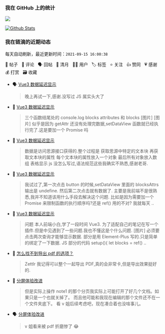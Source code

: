 ### 我在 GitHub 上的统计

<a title="Hits" target="_blank" href="https://github.com/Crowds21/Crowds21"><img src="https://hits.b3log.org/crowds21/crowds21.svg"></a>

[![Github Stats](https://github-readme-stats.vercel.app/api?username=crowds21&theme=tokyonight&show_icons=true)](https://github.com/crowds21)

<!--events start -->

### 我在链滴的近期动态

每天自动刷新，最近更新时间：`2021-09-15 16:00:38`

📝 帖子 &nbsp; 💬 评论 &nbsp; 🗣 回帖 &nbsp; 🌙 清月 &nbsp; 👨‍💻 用户 &nbsp; 🏷️ 标签 &nbsp; ⭐️ 关注 &nbsp; 👍 赞同 &nbsp; 💗 感谢 &nbsp; 💰 打赏 &nbsp; 🗃 收藏

* 🗣 [Vue3 数据延迟显示](https://ld246.com/article/1631675884595/comment/1631692533102#comments)

  > 晚上再试一下,感谢.没写过 JS 属实头大了
* 💬 [Vue3 数据延迟显示](https://ld246.com/article/1631675884595/comment/1631692334531#comments)

  > 三个函数结尾处的 console.log blocks attributes 和 blocks [图片] [图片] 似乎是因为 getAttr 还没有处理完数据,setDataView 函数就已经执行完了.这是要加一个 Promise 吗
* 💬 [Vue3 数据延迟显示](https://ld246.com/article/1631675884595/comment/1631691860128#comments)

  > 数据是访问思源接口获得的.整个过程是 获取思源中特定的文本块 再获取文本块的属性 每个文本块的属性放入一个对象 最后所有对象放入数组 表格显示 js 没怎么写过,语法规范这些我确实不熟悉,感谢老哥.
* 💬 [Vue3 数据延迟显示](https://ld246.com/article/1631675884595/comment/1631691349328#comments)

  > 我试过了,第一次点击 button 的时候,setDataView 里面的 blocksAttrs 输出是 undefine. 然后第二次点击就有数据了. 主要是我前端不是很熟悉,我并不知道该用什么手段去解决这个问题. 比如是因为需要加一个 Promise 来限制函数的执行顺序吗?还是 ref() 用的不对? 我就每天 ..
* 📝 [Vue3 数据延迟显示](https://ld246.com/article/1631675884595)

  > 问题 本人前端小白,学了一段时间 Vue3. 为了适配自己的笔记在写一个插件.但是中见遇到了一些问题.我也不懂这是个什么问题. [图片] 必须要点击两次查询才能够显示数据.  部分是用 Element-Plus 写的.只是简单的绑定了一下数据. JS 部分的代码 setup(){ let blocks = ref()  ..
* 💬 [怎么找不到导出 pdf 的选项？](https://ld246.com/article/1631454536255/comment/1631495373091#comments)

  > Zettlr 我记得可以整个一起导出 PDF,真的会非常卡,但是导出效果挺好的.
* 💬 [分屏体验改进](https://ld246.com/article/1631244480430/comment/1631343338693#comments)

  > 但是实际上操作 note1 的那个分页我实际上可能打开了好几个文档。如果只是一个也就关掉了。 而且他可能和我现在编辑的那个文件还不在一个文件夹底下。 看 v 姐后续考虑吧，现在凑合着也没啥事儿。
* 🗣 [分屏体验改进](https://ld246.com/article/1631244480430/comment/1631333034031#comments)

  > v 姐看来被 pdf 折磨惨了 😂


<!--events end -->
